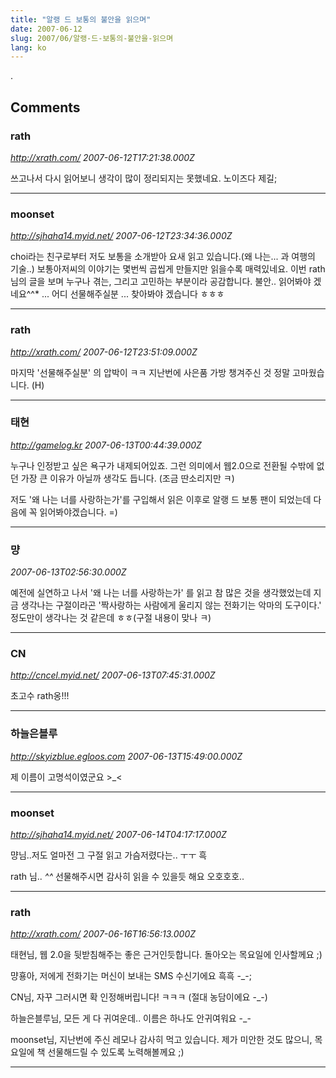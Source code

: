 ```yaml
---
title: "알랭 드 보통의 불안을 읽으며"
date: 2007-06-12
slug: 2007/06/알랭-드-보통의-불안을-읽으며
lang: ko
---
```


.

## Comments

### rath
*http://xrath.com/*
*2007-06-12T17:21:38.000Z*

쓰고나서 다시 읽어보니 생각이 많이 정리되지는 못했네요. 노이즈다 제길;

---

### moonset
*http://sjhaha14.myid.net/*
*2007-06-12T23:34:36.000Z*

choi라는 친구로부터 저도 보통을 소개받아 요새 읽고 있습니다.(왜 나는... 과 여행의 기술..)
보통아저씨의 이야기는 몇번씩 곱씹게 만들지만 읽을수록 매력있네요.
이번 rath님의 글을 보며 누구나 겪는, 그리고 고민하는 부분이라 공감합니다.
불안.. 읽어봐야 겠네요^^*
... 어디 선물해주실분 ... 찾아봐야 겠습니다 ㅎㅎㅎ

---

### rath
*http://xrath.com/*
*2007-06-12T23:51:09.000Z*

마지막 '선물해주실분' 의 압박이 ㅋㅋ 지난번에 사은품 가방 챙겨주신 것 정말 고마웠습니다. (H)

---

### 태현
*http://gamelog.kr*
*2007-06-13T00:44:39.000Z*

누구나 인정받고 싶은 욕구가 내제되어있죠. 그런 의미에서 웹2.0으로 전환될 수밖에 없던 가장 큰 이유가 아닐까 생각도 듭니다. (조금 딴소리지만 ㅋ)

저도 '왜 나는 너를 사랑하는가'를 구입해서 읽은 이후로 알랭 드 보통 팬이 되었는데 다음에 꼭 읽어봐야겠습니다. =)

---

### 먕
*2007-06-13T02:56:30.000Z*

예전에 실연하고 나서 '왜 나는 너를 사랑하는가'  를 읽고 참 많은 것을 생각했었는데 지금 생각나는 구절이라곤 '짝사랑하는 사람에게 울리지 않는 전화기는 악마의 도구이다.' 정도만이 생각나는 것 같은데 ㅎㅎ(구절 내용이 맞나 ㅋ)

---

### CN
*http://cncel.myid.net/*
*2007-06-13T07:45:31.000Z*

초고수 rath옹!!!

---

### 하늘은블루
*http://skyizblue.egloos.com*
*2007-06-13T15:49:00.000Z*

제 이름이 고명석이였군요 >_<

---

### moonset
*http://sjhaha14.myid.net/*
*2007-06-14T04:17:17.000Z*

먕님..저도 얼마전 그 구절 읽고 가슴저렸다는.. ㅜㅜ 흑

rath 님.. *^^* 선물해주시면 감사히 읽을 수 있을듯 해요 오호호호..

---

### rath
*http://xrath.com/*
*2007-06-16T16:56:13.000Z*

태현님, 웹 2.0을 뒷받침해주는 좋은 근거인듯합니다. 돌아오는 목요일에 인사할께요 ;)

먕횽아, 저에게 전화기는 머신이 보내는 SMS 수신기에요 흑흑 -_-;

CN님, 자꾸 그러시면 확 인정해버립니다! ㅋㅋㅋ (절대 농담이에요 -_-)

하늘은블루님, 모든 게 다 귀여운데.. 이름은 하나도 안귀여워요 -_-

moonset님, 지난번에 주신 레모나 감사히 먹고 있습니다. 제가 미안한 것도 많으니, 목요일에 책 선물해드릴 수 있도록 노력해볼께요 ;)

---

